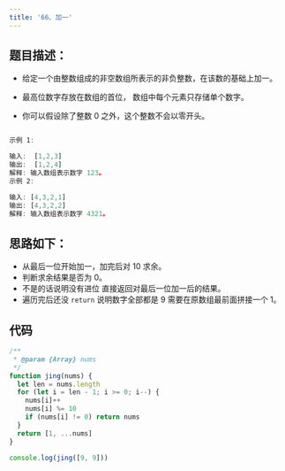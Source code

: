 ```yaml
---
title: '66、加一'
---
```


## 题目描述：
- 给定一个由整数组成的非空数组所表示的非负整数，在该数的基础上加一。

- 最高位数字存放在数组的首位， 数组中每个元素只存储单个数字。

- 你可以假设除了整数 0 之外，这个整数不会以零开头。

```js

示例 1:

输入:  [1,2,3]
输出:  [1,2,4]
解释: 输入数组表示数字 123。
示例 2:

输入: [4,3,2,1]
输出: [4,3,2,2]
解释: 输入数组表示数字 4321。
```


## 思路如下：

- 从最后一位开始加一，加完后对 10 求余。
- 判断求余结果是否为 0。
- 不是的话说明没有进位 直接返回对最后一位加一后的结果。
- 遍历完后还没 `return` 说明数字全部都是 9 需要在原数组最前面拼接一个 1。

## 代码

```js
/**
 * @param {Array} nums 
 */
function jing(nums) {
  let len = nums.length
  for (let i = len - 1; i >= 0; i--) {
    nums[i]++
    nums[i] %= 10
    if (nums[i] != 0) return nums
  }
  return [1, ...nums]
}

console.log(jing([9, 9]))
```



